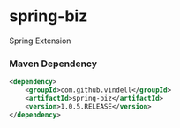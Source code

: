 # spring-biz
Spring Extension

### Maven Dependency

``` xml
<dependency>
	<groupId>com.github.vindell</groupId>
	<artifactId>spring-biz</artifactId>
	<version>1.0.5.RELEASE</version>
</dependency>
```